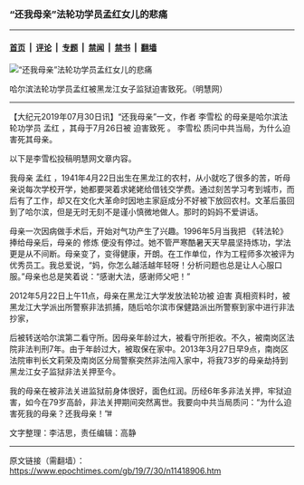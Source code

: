 ### “还我母亲”法轮功学员孟红女儿的悲痛

---

#### [首页](../../../..?n11418906) &nbsp;|&nbsp; [评论](../../../../../epoch-comment?n11418906) &nbsp;|&nbsp; [专题](../../../../../epoch-special?n11418906) &nbsp;|&nbsp; [禁闻](../../../../../epoch-news?n11418906) &nbsp;|&nbsp; [禁书](../../../../../books?n11418906) &nbsp;|&nbsp; [翻墙](https://github.com/gfw-breaker/nogfw/blob/master/README.md?n11418906)


<div><img alt="“还我母亲”法轮功学员孟红女儿的悲痛" class="attachment-djy_600_400 size-djy_600_400 wp-post-image" src="https://i.epochtimes.com/assets/uploads/2019/07/1-55-600x400.jpg"/>
<div class="caption">
 <p>
  哈尔滨法轮功学员孟红被黑龙江女子监狱迫害致死。（明慧网）
 </p>
</div></div><hr/><div class="post_content" id="artbody" itemprop="articleBody">
 <!-- article content begin -->
 <p>
  【大纪元2019年07月30日讯】“还我母亲”一文，作者
  <ok href="https://www.epochtimes.com/gb/tag/%E6%9D%8E%E9%9B%AA%E6%9D%BE.html">
   李雪松
  </ok>
  的母亲是哈尔滨法轮功学员
  <ok href="https://www.epochtimes.com/gb/tag/%E5%AD%9F%E7%BA%A2.html">
   孟红
  </ok>
  ，其母于7月26日被
  <ok href="https://www.epochtimes.com/gb/tag/%E8%BF%AB%E5%AE%B3%E8%87%B4%E6%AD%BB.html">
   迫害致死
  </ok>
  。
  <ok href="https://www.epochtimes.com/gb/tag/%E6%9D%8E%E9%9B%AA%E6%9D%BE.html">
   李雪松
  </ok>
  质问中共当局，为什么迫害死其母亲。
 </p>
 <p>
  以下是李雪松投稿明慧网文章内容。
 </p>
 <p>
  我母亲
  <ok href="https://www.epochtimes.com/gb/tag/%E5%AD%9F%E7%BA%A2.html">
   孟红
  </ok>
  ，1941年4月22日出生在黑龙江的农村，从小就吃了很多的苦，听母亲说每次学校开学，她都要哭着求姥姥给借钱交学费。通过刻苦学习考到城市，而后有了工作，却又在文化大革命时因地主家庭成分不好被下放回农村。文革后虽回到了哈尔滨，但是无时无刻不是谨小慎微地做人。那时的妈妈不爱讲话。
 </p>
 <p>
  母亲一次因病做手术后，开始对气功产生了兴趣。1996年5月当我把
  <ok href="http://gb.falundafa.org/chigb/zfl.htm">
   《转法轮》
  </ok>
  捧给母亲后，母亲的
  <ok href="http://www.minghui.org/mh/glossary.html#34">
   修炼
  </ok>
  便没有停过。她不管严寒酷暑天天早晨坚持炼功，学法更是从不间断。母亲变了，变得健康，开朗。在工作单位，作为工程师多次被评为优秀员工。我总爱说，“妈，你怎么越活越年轻呀！分析问题也总是让人心服口服。”母亲也总是笑着说：“感谢大法，感谢师父吧！”
 </p>
 <p>
  2012年5月22日上午11点，母亲在黑龙江大学发放法轮功被
  <ok href="http://www.minghui.org/mh/glossary.html#37">
   迫害
  </ok>
  真相资料时，被黑龙江大学派出所警察非法抓捕，随后哈尔滨市保健路派出所警察到家中进行非法抄家，
 </p>
 <p>
  后被转送哈尔滨第二看守所。因母亲年龄过大，被看守所拒收。不久，被南岗区法院非法判刑7年。由于年龄过大，被取保在家中。2013年3月27日早9点，南岗区法院审判长文莉荣及南岗区分局警察突然非法闯入家中，将我73岁的母亲劫持到黑龙江女子监狱非法关押至今。
 </p>
 <p>
  我的母亲在被非法关进监狱前身体很好，面色红润。历经6年多非法关押，牢狱迫害，如今在79岁高龄，非法关押期间突然离世。我要向中共当局质问：“为什么迫害死我的母亲？还我母亲！”#
 </p>
 <p>
  文字整理：李洁思，责任编辑：高静
 </p>
 <!-- article content end -->
 <div id="below_article_ad">
 </div>
</div>


---

原文链接（需翻墙）：https://www.epochtimes.com/gb/19/7/30/n11418906.htm